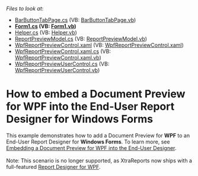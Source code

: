 <!-- default file list -->
*Files to look at*:

* [BarButtonTabPage.cs](./CS/E3465/BarButtonTabPage.cs) (VB: [BarButtonTabPage.vb](./VB/E3465/BarButtonTabPage.vb))
* **[Form1.cs](./CS/E3465/Form1.cs) (VB: [Form1.vb](./VB/E3465/Form1.vb))**
* [Helper.cs](./CS/E3465/Helper.cs) (VB: [Helper.vb](./VB/E3465/Helper.vb))
* [ReportPreviewModel.cs](./CS/E3465/WPF/ReportPreviewModel.cs) (VB: [ReportPreviewModel.vb](./VB/E3465/WPF/ReportPreviewModel.vb))
* [WpfReportPreviewControl.xaml](./CS/E3465/WPF/WpfReportPreviewControl.xaml) (VB: [WpfReportPreviewControl.xaml](./VB/E3465/WPF/WpfReportPreviewControl.xaml))
* [WpfReportPreviewControl.xaml.cs](./CS/E3465/WPF/WpfReportPreviewControl.xaml.cs) (VB: [WpfReportPreviewControl.xaml.vb](./VB/E3465/WPF/WpfReportPreviewControl.xaml.vb))
* [WpfReportPreviewUserControl.cs](./CS/E3465/WPF/WpfReportPreviewUserControl.cs) (VB: [WpfReportPreviewUserControl.vb](./VB/E3465/WPF/WpfReportPreviewUserControl.vb))
<!-- default file list end -->
# How to embed a Document Preview for WPF into the End-User Report Designer for Windows Forms


<p>This example demonstrates how to add a Document Preview for <strong>WPF</strong> to an End-User Report Designer for <strong>Windows Forms</strong>. To learn more, see <a href="http://community.devexpress.com/blogs/seth/archive/2011/09/12/embedding-a-document-preview-for-wpf-into-the-end-user-designer.aspx"><u>Embedding a Document Preview for WPF into the End-User Designer</u></a>.<br><br>Note: This scenario is no longer supported, as XtraReports now ships with a full-featured <a href="https://documentation.devexpress.com/#XtraReports/CustomDocument114104">Report Designer for WPF</a>.</p>

<br/>


